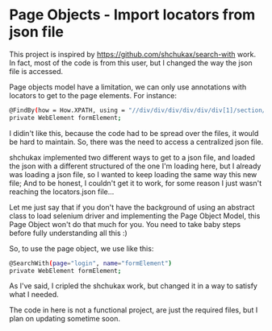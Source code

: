 # Page Objects - Import locators from json file

This project is inspired by https://github.com/shchukax/search-with work. In fact, most of the code is from this user, but I changed the way the json file is accessed.

Page objects model have a limitation, we can only use annotations with locators to get to the page elements. For instance:

```sh
@FindBy(how = How.XPATH, using = "//div/div/div/div/div/div[1]/section/div/div/div/form/div[1]/input")
private WebElement formElement;
```

I didin't like this, because the code had to be spread over the files, it would be hard to maintain.
So, there was the need to access a centralized json file.

shchukax implemented two different ways to get to a json file, and loaded the json with a different structured of the one I'm loading here, but I already was loading a json file, so I wanted to keep loading the same way this new file; And to be honest, I couldn't get it to work, for some reason I just wasn't reaching the locators.json file...

Let me just say that if you don't have the background of using an abstract class to load selenium driver and implementing the Page Object Model, this Page Object won't do that much for you. You need to take baby steps before fully understanding all this :)

So, to use the page object, we use like this:

```sh
@SearchWith(page="login", name="formElement")
private WebElement formElement;
```

As I've said, I cripled the shchukax work, but changed it in a way to satisfy what I needed.

The code in here is not a functional project, are just the required files, but I plan on updating sometime soon.
